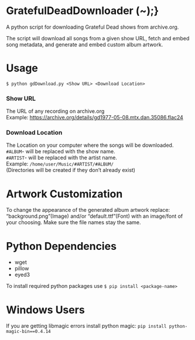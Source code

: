 # GratefulDeadDownloader (~);}
A python script for downloading Grateful Dead shows from archive.org.<br>

The script will download all songs from a given show URL, fetch and embed song metadata, and generate and embed custom album artwork.

# Usage
```
$ python gdDownload.py <Show URL> <Download Location>
```
### Show URL
The URL of any recording on archive.org<br>
Example: https://archive.org/details/gd1977-05-08.mtx.dan.35086.flac24

### Download Location
The Location on your computer where the songs will be downloaded.<br>
```#ALBUM```- will be replaced with the show name.<br>
```#ARTIST```- will be replaced with the artist name.<br>
Example: ```/home/user/Music/#ARTIST/#ALBUM/```<br>
(Directories will be created if they don’t already exist)<br>

# Artwork Customization

To change the appearance of the generated album artwork replace: “background.png”(Image) and/or “default.ttf”(Font) with an image/font of your choosing. Make sure the file names stay the same.

# Python Dependencies 

- wget
- pillow
- eyed3

To install required python packages use ```$ pip install <package-name>```

# Windows Users

If you are getting libmagic errors install python magic: ``` pip install python-magic-bin==0.4.14 ```






